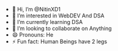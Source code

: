 - 👋 Hi, I’m @NitinXD1
- 👀 I’m interested in WebDEV And DSA
- 🌱 I’m currently learning DSA
- 💞️ I’m looking to collaborate on Anything
- 😄 Pronouns: He
- ⚡ Fun fact: Human Beings have 2 legs

<!---
NitinXD1/NitinXD1 is a ✨ special ✨ repository because its `README.md` (this file) appears on your GitHub profile.
You can click the Preview link to take a look at your changes.
--->
